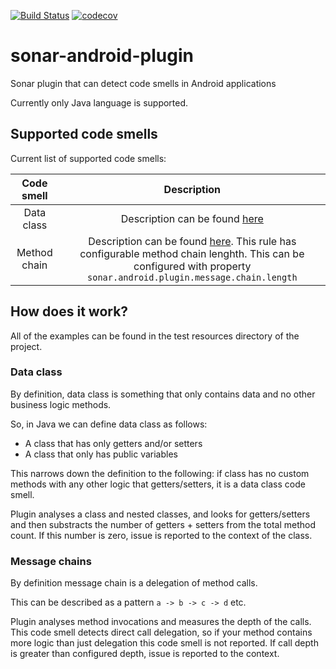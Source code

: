 [![Build Status](https://travis-ci.org/Zukkari/sonar-android-plugin.svg?branch=master)](https://travis-ci.org/Zukkari/sonar-android-plugin)
[![codecov](https://codecov.io/gh/Zukkari/sonar-android-plugin/branch/master/graph/badge.svg)](https://codecov.io/gh/Zukkari/sonar-android-plugin)


# sonar-android-plugin
Sonar plugin that can detect code smells in Android applications

Currently only Java language is supported.

## Supported code smells

Current list of supported code smells:

| Code smell | Description | 
| :---: | :---: |
| Data class | Description can be found [here](https://refactoring.guru/smells/data-class) |
| Method chain | Description can be found [here](https://refactoring.guru/smells/message-chains). This rule has configurable method chain lenghth. This can be configured with property `sonar.android.plugin.message.chain.length` |

## How does it work?

All of the examples can be found in the test resources directory of the project.

### Data class

By definition, data class is something that only contains data and no other business logic methods.

So, in Java we can define data class as follows:

- A class that has only getters and/or setters
- A class that only has public variables

This narrows down the definition to the following: if class has no custom methods with any other logic that getters/setters, it is a data class code smell.

Plugin analyses a class and nested classes, and looks for getters/setters and then substracts the number of getters + setters from the total method count. If this number is zero, issue is reported to the context of the class.

### Message chains

By definition message chain is a delegation of method calls.

This can be described as a pattern `a -> b -> c -> d` etc.

Plugin analyses method invocations and measures the depth of the calls. 
This code smell detects direct call delegation, so if your method contains more logic than just delegation this code smell is not reported.
If call depth is greater than configured depth, issue is reported to the context.
